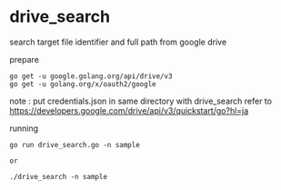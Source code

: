 # drive_search
search target file identifier and full path  from google drive 

prepare 
```
go get -u google.golang.org/api/drive/v3
go get -u golang.org/x/oauth2/google
```

note : put credentials.json in same directory with drive_search
refer to https://developers.google.com/drive/api/v3/quickstart/go?hl=ja

running
```
go run drive_search.go -n sample

or

./drive_search -n sample
```

